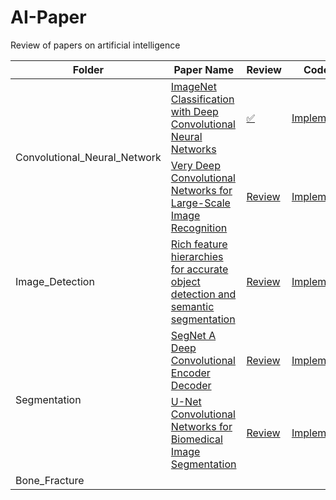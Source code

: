 # AI-Paper

Review of papers on artificial intelligence

<table>
  <thead>
    <tr>
      <th>Folder</th>
      <th>Paper Name</th>
      <th>Review</th>
      <th>Code</th>
    </tr>
  </thead>
  <tbody>
    <tr>
      <td rowspan="2">Convolutional_Neural_Network</td>
      <td><a href="#">ImageNet Classification with Deep Convolutional Neural Networks</a></td>
      <td><a href="#">✅</a></td>
      <td><a href="#">Implement</a></td>
    </tr>
    <tr>
      <td><a href="#">Very Deep Convolutional Networks for Large-Scale Image Recognition</a></td>
      <td><a href="#">Review</a></td>
      <td><a href="#">Implement</a></td>
    </tr>
    <tr>
      <td>Image_Detection</td>
      <td><a href="#">Rich feature hierarchies for accurate object detection and semantic segmentation</a></td>
      <td><a href="#">Review</a></td>
      <td><a href="#">Implement</a></td>
    </tr>
    <tr>
      <td rowspan="2">Segmentation</td>
      <td><a href="#">SegNet A Deep Convolutional Encoder Decoder</a></td>
      <td><a href="#">Review</a></td>
      <td><a href="#">Implement</a></td>
    </tr>
    <tr>
      <td><a href="#">U-Net Convolutional Networks for Biomedical Image Segmentation</a></td>
      <td><a href="#">Review</a></td>
      <td><a href="#">Implement</a></td>
    </tr>
    <tr>
      <td>Bone_Fracture</td>
      <td></td>
      <td></td>
      <td></td>
    </tr>
  </tbody>
</table>

